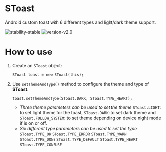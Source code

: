 # SToast
Android custom toast with 6 different types and light/dark theme support.

![stability-stable](https://img.shields.io/badge/stability-stable-green.svg)  ![version-v2.0](https://img.shields.io/badge/version-v2-blue)

# How to use
1. Create an `SToast` object:
    ```
    SToast toast = new SToast(this);
    ```
2. Use `setThemeAndType()` method to configure the theme and type of **SToast**.
    ```
    toast.setThemeAndType(SToast.DARK, SToast.TYPE_HEART);
    ```
    - *Three theme parameters can be used to set the theme*
      `SToast.LIGHT`: to set light theme for the toast,
      `SToast.DARK`: to set dark theme
      and `SToast.FOLLOW_SYSTEM`: to set theme depending on device night mode if is on or off.
    - *Six different type parameters can be used to set the type*
      `SToast.TYPE_OK` `SToast.TYPE_ERROR` `SToast.TYPE_WARN` `SToast.TYPE_DONE` `SToast.TYPE_DEFAULT` `SToast.TYPE_HEART` `SToast.TYPE_CONFUSE`
    
